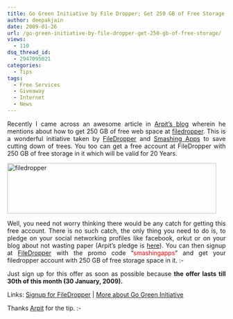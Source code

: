 ```yaml
---
title: Go Green Initiative by File Dropper; Get 250 GB of Free Storage!
author: deepakjain
date: 2009-01-26
url: /go-green-initiative-by-file-dropper-get-250-gb-of-free-storage/
views:
  - 110
dsq_thread_id:
  - 2947095021
categories:
  - Tips
tags:
  - Free Services
  - Giveaway
  - Internet
  - News
---
```

<p align="justify">
  Recently I came across an awesome article in <a href="http://blog.arpitnext.com/" onclick="_gaq.push(['_trackEvent', 'outbound-article', 'http://blog.arpitnext.com/', 'Arpit’s blog']);" target="_blank">Arpit’s blog</a> wherein he mentions about how to get 250 GB of free web space at <a href="http://www.filedropper.com/" onclick="_gaq.push(['_trackEvent', 'outbound-article', 'http://www.filedropper.com/', 'filedropper']);" target="_blank">filedropper</a>. This is a wonderful initiative taken by <a href="http://www.filedropper.com/" onclick="_gaq.push(['_trackEvent', 'outbound-article', 'http://www.filedropper.com/', 'FileDropper']);" target="_blank">FileDropper</a> and <a href="http://www.smashingapps.com/2009/01/20/make-a-promise-to-go-green-and-get-250-gb-free-file-hosting.html" onclick="_gaq.push(['_trackEvent', 'outbound-article', 'http://www.smashingapps.com/2009/01/20/make-a-promise-to-go-green-and-get-250-gb-free-file-hosting.html', 'Smashing Apps']);" target="_blank">Smashing Apps</a> to save cutting down of trees. You too can get a free account at FileDropper with 250 GB of free storage in it which will be valid for 20 Years.
</p>

<p align="justify">
  <a href="http://www.filedropper.com/green-project-smashingapps.php" onclick="_gaq.push(['_trackEvent', 'outbound-article', 'http://www.filedropper.com/green-project-smashingapps.php', '']);" ><img class="wp-image-51224" style="border-top-width: 0px;border-left-width: 0px;float: none;border-bottom-width: 0px;margin-left: auto;margin-right: auto;border-right-width: 0px" height="116" alt="filedropper" src="http://cdn.devilsworkshop.org/files/2009/01/filedropper.png" width="482" border="0" /></a>
</p>

<p align="justify">
  Well, you need not worry thinking there would be any catch for getting this free account. There is no such catch, the only thing you need to do is, to pledge on your social networking profiles like facebook, orkut or on your blog about not wasting paper (Arpit’s pledge is <a href="https://twitter.com/arpitnext/status/1140553047" onclick="_gaq.push(['_trackEvent', 'outbound-article', 'https://twitter.com/arpitnext/status/1140553047', 'here']);" target="_blank">here</a>). You can then signup at <a href="http://www.filedropper.com/green-project-smashingapps.php" onclick="_gaq.push(['_trackEvent', 'outbound-article', 'http://www.filedropper.com/green-project-smashingapps.php', 'FileDropper']);" target="_blank">FileDropper</a> with the promo code “<font color="#ff0000">smashingapps</font>” and get your filedropper account with 250 GB of free storage space in it. <img src="http://devilsworkshop.org/wp-includes/images/smilies/simple-smile.png" alt=":-)" class="wp-smiley" style="height: 1em; max-height: 1em;" />
</p>

<p align="justify">
  Just sign up for this offer as soon as possible because <strong>the offer lasts till 30th of this month (30 January, 2009).</strong>
</p>

<p align="justify">
  Links: <a href="http://www.filedropper.com/green-project-smashingapps.php" onclick="_gaq.push(['_trackEvent', 'outbound-article', 'http://www.filedropper.com/green-project-smashingapps.php', 'Signup for FileDropper']);" target="_blank">Signup for FileDropper</a> | <a href="http://www.smashingapps.com/2009/01/20/make-a-promise-to-go-green-and-get-250-gb-free-file-hosting.html" onclick="_gaq.push(['_trackEvent', 'outbound-article', 'http://www.smashingapps.com/2009/01/20/make-a-promise-to-go-green-and-get-250-gb-free-file-hosting.html', 'More about Go Green Initiative']);" target="_blank">More about Go Green Initiative</a>
</p>

<p align="justify">
  Thanks <a href="http://blog.arpitnext.com/" onclick="_gaq.push(['_trackEvent', 'outbound-article', 'http://blog.arpitnext.com/', 'Arpit']);" target="_blank">Arpit</a> for the tip. <img src="http://devilsworkshop.org/wp-includes/images/smilies/simple-smile.png" alt=":-)" class="wp-smiley" style="height: 1em; max-height: 1em;" />
</p>
